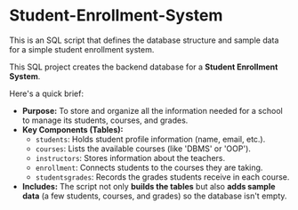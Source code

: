 # Student-Enrollment-System
This is an SQL script that defines the database structure and sample data for a simple student enrollment system.

This SQL project creates the backend database for a **Student Enrollment System**.

Here's a quick brief:
* **Purpose:** To store and organize all the information needed for a school to manage its students, courses, and grades.
* **Key Components (Tables):**
    * `students`: Holds student profile information (name, email, etc.).
    * `courses`: Lists the available courses (like 'DBMS' or 'OOP').
    * `instructors`: Stores information about the teachers.
    * `enrollment`: Connects students to the courses they are taking.
    * `studentsgrades`: Records the grades students receive in each course.
* **Includes:** The script not only **builds the tables** but also **adds sample data** (a few students, courses, and grades) so the database isn't empty.
